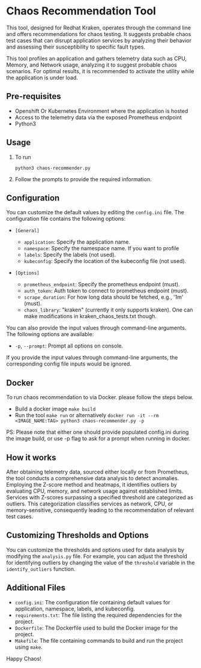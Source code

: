 # Chaos Recommendation Tool

This tool, designed for Redhat Kraken, operates through the command line and offers recommendations for chaos testing. It suggests probable chaos test cases that can disrupt application services by analyzing their behavior and assessing their susceptibility to specific fault types.

This tool profiles an application and gathers telemetry data such as CPU, Memory, and Network usage, analyzing it to suggest probable chaos scenarios. For optimal results, it is recommended to activate the utility while the application is under load.

## Pre-requisites

- Openshift Or Kubernetes Environment where the application is hosted
- Access to the telemetry data via the exposed Prometheus endpoint
- Python3

## Usage

1. To run

    ```
    python3 chaos-recommender.py
    ```

2. Follow the prompts to provide the required information.

## Configuration

You can customize the default values by editing the `config.ini` file. The configuration file contains the following options:

- `[General]`
  - `application`: Specify the application name.
  - `namespace`: Specify the namespace name. If you want to profile
  - `labels`: Specify the labels (not used).
  - `kubeconfig`: Specify the location of the kubeconfig file (not used).

- `[Options]`
  - `prometheus_endpoint`: Specify the prometheus endpoint (must).
  - `auth_token`: Auth token to connect to prometheus endpoint (must).
  - `scrape_duration`: For how long data should be fetched, e.g., '1m' (must).
  - `chaos_library`: "kraken" (currently it only supports kraken). One can make modifications in kraken_chaos_tests.txt though.

You can also provide the input values through command-line arguments. The following options are available:

- `-p`, `--prompt`: Prompt all options on console.

If you provide the input values through command-line arguments, the corresponding config file inputs would be ignored.

## Docker 

To run chaos recommendation to via Docker. please follow the steps below. 

- Build a docker image  `make build`
- Run the tool `make run`  or alternatively `docker run -it --rm <IMAGE_NAME:TAG> python3 chaos-recommender.py -p`

PS: Please note that either one should provide populated config.ini during the image build, or use -p flag to ask for a prompt when running in docker. 

## How it works

After obtaining telemetry data, sourced either locally or from Prometheus, the tool conducts a comprehensive data analysis to detect anomalies. Employing the Z-score method and heatmaps, it identifies outliers by evaluating CPU, memory, and network usage against established limits. Services with Z-scores surpassing a specified threshold are categorized as outliers. This categorization classifies services as network, CPU, or memory-sensitive, consequently leading to the recommendation of relevant test cases.

## Customizing Thresholds and Options

You can customize the thresholds and options used for data analysis by modifying the `analysis.py` file. For example, you can adjust the threshold for identifying outliers by changing the value of the `threshold` variable in the `identify_outliers` function.

## Additional Files

- `config.ini`: The configuration file containing default values for application, namespace, labels, and kubeconfig.
- `requirements.txt`: The file listing the required dependencies for the project.
- `Dockerfile`: The Dockerfile used to build the Docker image for the project.
- `Makefile`: The file containing commands to build and run the project using `make`.

Happy Chaos!
